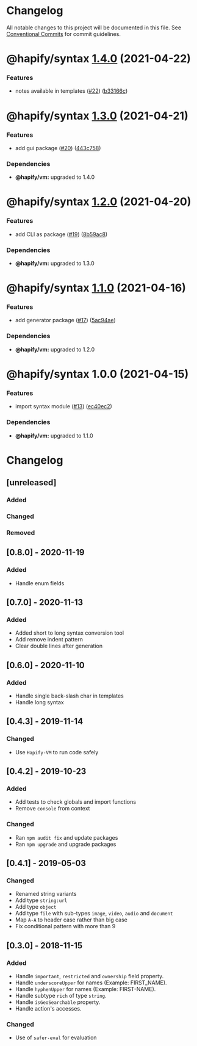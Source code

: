 # Changelog

All notable changes to this project will be documented in this file. See
[Conventional Commits](https://conventionalcommits.org) for commit guidelines.

# @hapify/syntax [1.4.0](https://github.com/hapify/hapify/compare/@hapify/syntax@1.3.0...@hapify/syntax@1.4.0) (2021-04-22)


### Features

* notes available in templates ([#22](https://github.com/hapify/hapify/issues/22)) ([b33166c](https://github.com/hapify/hapify/commit/b33166c855a11639b9d67d96ecd8d2a7146bb827))

# @hapify/syntax [1.3.0](https://github.com/hapify/hapify/compare/@hapify/syntax@1.2.0...@hapify/syntax@1.3.0) (2021-04-21)


### Features

* add gui package ([#20](https://github.com/hapify/hapify/issues/20)) ([443c758](https://github.com/hapify/hapify/commit/443c758804b0477005fe2ef15fc0c8f64794115d))





### Dependencies

* **@hapify/vm:** upgraded to 1.4.0

# @hapify/syntax [1.2.0](https://github.com/hapify/hapify/compare/@hapify/syntax@1.1.0...@hapify/syntax@1.2.0) (2021-04-20)


### Features

* add CLI as package ([#19](https://github.com/hapify/hapify/issues/19)) ([8b59ac8](https://github.com/hapify/hapify/commit/8b59ac8e7d07465d96c6fe165ffff1159b7d7c3a))





### Dependencies

* **@hapify/vm:** upgraded to 1.3.0

# @hapify/syntax [1.1.0](https://github.com/hapify/hapify/compare/@hapify/syntax@1.0.0...@hapify/syntax@1.1.0) (2021-04-16)


### Features

* add generator package ([#17](https://github.com/hapify/hapify/issues/17)) ([5ac94ae](https://github.com/hapify/hapify/commit/5ac94ae190a21bf2b1c416d6f5e9641ac247794b))





### Dependencies

* **@hapify/vm:** upgraded to 1.2.0

# @hapify/syntax 1.0.0 (2021-04-15)


### Features

* import syntax module ([#13](https://github.com/hapify/hapify/issues/13)) ([ec40ec2](https://github.com/hapify/hapify/commit/ec40ec22fc8171512c1e7c8fd7e3f159a6097098))





### Dependencies

* **@hapify/vm:** upgraded to 1.1.0

# Changelog

## [unreleased]

### Added

### Changed

### Removed

## [0.8.0] - 2020-11-19

### Added

- Handle enum fields

## [0.7.0] - 2020-11-13

### Added

- Added short to long syntax conversion tool
- Add remove indent pattern
- Clear double lines after generation

## [0.6.0] - 2020-11-10

### Added
- Handle single back-slash char in templates
- Handle long syntax

## [0.4.3] - 2019-11-14

### Changed
- Use `Hapify-VM` to run code safely

## [0.4.2] - 2019-10-23

### Added
- Add tests to check globals and import functions
- Remove `console` from context

### Changed
- Ran `npm audit fix` and update packages
- Ran `npm upgrade` and upgrade packages

## [0.4.1] - 2019-05-03

### Changed
- Renamed string variants
- Add type `string:url`
- Add type `object`
- Add type `file` with sub-types `image`, `video`, `audio` and `document`
- Map `A-A` to header case rather than big case
- Fix conditional pattern with more than 9

## [0.3.0] - 2018-11-15

### Added
- Handle `important`, `restricted` and `ownership` field property.
- Handle `underscoreUpper` for names (Example: FIRST_NAME).
- Handle `hyphenUpper` for names (Example: FIRST-NAME).
- Handle subtype `rich` of type `string`.
- Handle `isGeoSearchable` property.
- Handle action's accesses.

### Changed
- Use of `safer-eval` for evaluation
